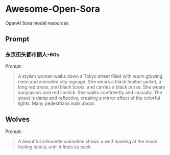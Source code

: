 # Awesome-Open-Sora
OpenAI Sora model resources


## Prompt

### 东京街头都市丽人-60s
Prompt: 

> A stylish woman walks down a Tokyo street filled with warm glowing neon and animated city signage. She wears a black leather jacket, a long red dress, and black boots, and carries a black purse. She wears sunglasses and red lipstick. She walks confidently and casually. The street is damp and reflective, creating a mirror effect of the colorful lights. Many pedestrians walk about.



## Wolves

Prompt: 
> A beautiful silhouette animation shows a wolf howling at the moon, feeling lonely, until it finds its pack.



